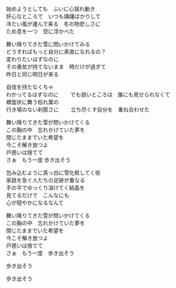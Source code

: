 　始めようとしても　ふいに心揺れ動き  
　肝心なところで　いつも躊躇ばかりして  
　冷たい風が運んで来る　冬の物悲しさに  
　ため息を一つ　空に浮かべた

　舞い降りてきた雪に問いかけてみる  
　どうすればもっと自分に素直になれるの？  
　変わりたいはずなのに  
　その勇気が持てないまま　時だけが過ぎて  
　昨日と同じ明日が来る

　自信を持たなくちゃ  
　わかってるはずなのに　
　でも弱いところは　誰にも見せられなくて  
　螺旋状に舞う枯れ葉の  
　行き場のない刹那さに　
　立ち尽くす自分を　重ね合わせた

　舞い降りてきた雪が問いかけてくる  
　この胸の中　忘れかけていた夢を  
　閉じたままでいた希望を  
　今こそ解き放つよ  
　戸惑いは捨てて  
　さぁ　もう一度  歩き出そう

　包み込むように真っ白に雪化粧してく街  
　家路を急ぐ人たちの足跡が重なる  
　手の平でゆっくり溶けてく結晶を  
　見てるだけで　こんなにも  
　心が穏やかになるなんて

　舞い降りてきた雪が問いかけてくる  
　この胸の中　忘れかけていた夢を  
　閉じたままでいた希望を  
　今こそ解き放つよ  
　戸惑いは捨てて  
　さぁ　もう一度　歩き出そう

　歩き出そう

　歩き出そう
